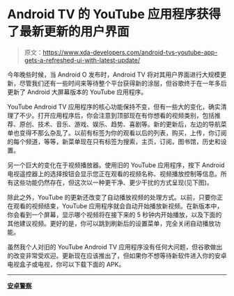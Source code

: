 # Android TV 的 YouTube 应用程序获得了最新更新的用户界面

> 原文：<https://www.xda-developers.com/android-tvs-youtube-app-gets-a-refreshed-ui-with-latest-update/>

今年晚些时候，当 Android O 发布时，Android TV 将对其用户界面进行大规模更新，尽管我们还有一些时间来等待整个平台获得新的涂层，但谷歌终于在一年多后更新了 Android 大屏幕版本的 YouTube 应用程序。

YouTube Android TV 应用程序的核心功能保持不变，但有一些大的变化，确实清理了不少。打开应用程序后，你会注意到顶部现在有你想看的视频类别，包括推荐、原创、技术、音乐、游戏、娱乐、趋势、喜剧等。新的更新后，左边的导航菜单也变得不那么杂乱了。以前有标签为你的观看以后的列表，购买，上传，你订阅的每个频道，等等，新菜单现在只有标签为搜索，主页，订阅，图书馆，历史和设置。

另一个巨大的变化在于视频播放器。使用旧的 YouTube 应用程序，按下 Android 电视遥控器上的选择按钮会显示您正在观看的视频名称、视频播放控制等信息。所有这些功能仍然存在，但这次以一种更干净、更少干扰的方式呈现(见下图)。

除此之外，YouTube 的更新还改变了自动播放视频的处理方式。以前，只要你正在观看的视频结束，YouTube 应用程序就会自动开始播放新视频。在新版本中，你会看到一个屏幕，显示哪个视频将在接下来的 5 秒钟内开始播放，以及下面的其他建议视频。更好的是，你可以跳到刷新后的设置菜单，完全关闭自动播放功能。

虽然我个人对旧的 YouTube Android TV 应用程序没有任何大问题，但谷歌做出的改变非常受欢迎。更新现在应该推出了，但如果你不想等待新软件进入你的安卓电视盒子或电视，你可以下载下面的 APK。

* * *

[**安卓警察**](http://www.androidpolice.com/2017/06/30/youtube-android-tv-v2-0-brings-major-redesign-finally-allows-autoplay-turned-off-apk-download/)
